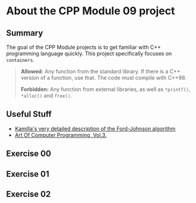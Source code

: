 # About the CPP Module 09 project

## Summary
The goal of the CPP Module projects is to get familiar with C++ programming language quickly.
This project specifically focuses on `containers`.

>**Allowed:** Any function from the standard library. If there is a C++ version of a function, use that. The code must compile with C++98.
>
>**Forbidden:** Any function from external libraries, as well as `*printf()`, `*alloc()` and `free()`.

## Useful Stuff
- [Kamilla's very detailed description of the Ford-Johnson algorithm](https://github.com/leske42/CPP09/blob/main/README.md)
- [Art Of Computer Programming, Vol.3.](https://seriouscomputerist.atariverse.com/media/pdf/book/Art%20of%20Computer%20Programming%20-%20Volume%203%20(Sorting%20&%20Searching).pdf)

## Exercise 00

## Exercise 01

## Exercise 02
